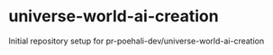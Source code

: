 # universe-world-ai-creation

Initial repository setup for pr-poehali-dev/universe-world-ai-creation